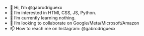 - 👋 Hi, I’m @gabrodriguexx
- 👀 I’m interested in HTMl, CSS, JS, Python.
- 🌱 I’m currently learning nothing.
- 💞️ I’m looking to collaborate on Google/Meta/Microsoft/Amazon
- 📫 How to reach me on Instagram: @gabrodriguexx

<!---
gabrodriguexx/gabrodriguexx is a ✨ special ✨ repository because its `README.md` (this file) appears on your GitHub profile.
You can click the Preview link to take a look at your changes.
--->
